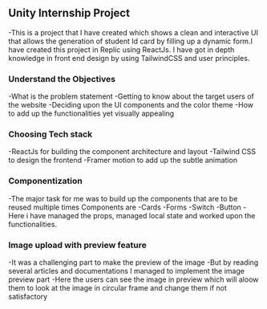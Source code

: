 ## Unity Internship Project
-This is a project that I have created which shows a clean and interactive UI that allows the generation of student Id card by filling up a dynamic form.I have created this project in Replic using ReactJs. I have got in depth knowledge in front end design by using TailwindCSS and user principles.
### Understand the Objectives
-What is the problem statement
-Getting to know about the target users of the website
-Deciding upon the UI components and the color theme
-How to add up the functionalities yet visually appealing
### Choosing Tech stack
-ReactJs for building the component architecture and layout
-Tailwind CSS to design the frontend
-Framer motion to add up the subtle animation
### Componentization
-The major task for me was to build up the components that are to be reused multiple times
Components are
-Cards
-Forms
-Switch
-Button
-Here i have managed the props, managed local state and worked upon the functionalities.
### Image upload with preview feature
-It was a challenging part to make the preview of the image 
-But by reading several articles and documentations I managed to implement the image preview part
-Here the users can see the image in preview which will aloow them to look at the image in circular frame and change them if not satisfactory




